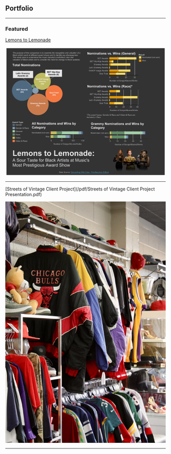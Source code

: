 ## Portfolio

---

### Featured 

[Lemons to Lemonade](/grammy_project.md)

<img src="images/Beyonce Dashboard 3.png?raw=true"/>

---
[Streets of Vintage Client Project](/pdf/Streets of Vintage Client Project Presentation.pdf)

<img src="images/FRmZ-v5UUAALKsN.png?raw=true"/>

---
